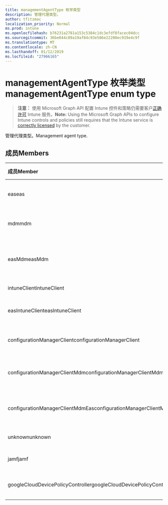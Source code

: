 ```yaml
---
title: managementAgentType 枚举类型
description: 管理代理类型。
author: tfitzmac
localization_priority: Normal
ms.prod: intune
ms.openlocfilehash: b76231a2781a153c5384c1dc3efdf8facec04dcc
ms.sourcegitcommit: 36be044c89a19af84c93e586e22200ec919e4c9f
ms.translationtype: MT
ms.contentlocale: zh-CN
ms.lasthandoff: 01/12/2019
ms.locfileid: "27966165"
---
```

# <a name="managementagenttype-enum-type"></a><span data-ttu-id="9c2e9-103">managementAgentType 枚举类型</span><span class="sxs-lookup"><span data-stu-id="9c2e9-103">managementAgentType enum type</span></span>

> <span data-ttu-id="9c2e9-104">**注意：** 使用 Microsoft Graph API 配置 Intune 控件和策略仍需要客户[正确许可](https://go.microsoft.com/fwlink/?linkid=839381) Intune 服务。</span><span class="sxs-lookup"><span data-stu-id="9c2e9-104">**Note:** Using the Microsoft Graph APIs to configure Intune controls and policies still requires that the Intune service is [correctly licensed](https://go.microsoft.com/fwlink/?linkid=839381) by the customer.</span></span>

<span data-ttu-id="9c2e9-105">管理代理类型。</span><span class="sxs-lookup"><span data-stu-id="9c2e9-105">Management agent type.</span></span>
## <a name="members"></a><span data-ttu-id="9c2e9-106">成员</span><span class="sxs-lookup"><span data-stu-id="9c2e9-106">Members</span></span>
|<span data-ttu-id="9c2e9-107">成员</span><span class="sxs-lookup"><span data-stu-id="9c2e9-107">Member</span></span>|<span data-ttu-id="9c2e9-108">值</span><span class="sxs-lookup"><span data-stu-id="9c2e9-108">Value</span></span>|<span data-ttu-id="9c2e9-109">Description</span><span class="sxs-lookup"><span data-stu-id="9c2e9-109">Description</span></span>|
|:---|:---|:---|
|<span data-ttu-id="9c2e9-110">eas</span><span class="sxs-lookup"><span data-stu-id="9c2e9-110">eas</span></span>|<span data-ttu-id="9c2e9-111">1</span><span class="sxs-lookup"><span data-stu-id="9c2e9-111">1</span></span>|<span data-ttu-id="9c2e9-112">设备管理 Exchange server。</span><span class="sxs-lookup"><span data-stu-id="9c2e9-112">The device is managed by Exchange server.</span></span>|
|<span data-ttu-id="9c2e9-113">mdm</span><span class="sxs-lookup"><span data-stu-id="9c2e9-113">mdm</span></span>|<span data-ttu-id="9c2e9-114">2</span><span class="sxs-lookup"><span data-stu-id="9c2e9-114">2</span></span>|<span data-ttu-id="9c2e9-115">设备管理由 Intune mdm。</span><span class="sxs-lookup"><span data-stu-id="9c2e9-115">The device is managed by Intune MDM.</span></span>|
|<span data-ttu-id="9c2e9-116">easMdm</span><span class="sxs-lookup"><span data-stu-id="9c2e9-116">easMdm</span></span>|<span data-ttu-id="9c2e9-117">3</span><span class="sxs-lookup"><span data-stu-id="9c2e9-117">3</span></span>|<span data-ttu-id="9c2e9-118">设备所管理的 Exchange server 和 Intune mdm。</span><span class="sxs-lookup"><span data-stu-id="9c2e9-118">The device is managed by both Exchange server and Intune MDM.</span></span>|
|<span data-ttu-id="9c2e9-119">intuneClient</span><span class="sxs-lookup"><span data-stu-id="9c2e9-119">intuneClient</span></span>|<span data-ttu-id="9c2e9-120">4</span><span class="sxs-lookup"><span data-stu-id="9c2e9-120">4</span></span>|<span data-ttu-id="9c2e9-121">Intune 客户端托管。</span><span class="sxs-lookup"><span data-stu-id="9c2e9-121">Intune client managed.</span></span>|
|<span data-ttu-id="9c2e9-122">easIntuneClient</span><span class="sxs-lookup"><span data-stu-id="9c2e9-122">easIntuneClient</span></span>|<span data-ttu-id="9c2e9-123">5</span><span class="sxs-lookup"><span data-stu-id="9c2e9-123">5</span></span>|<span data-ttu-id="9c2e9-124">设备是 EAS 和 Intune 客户端双托管。</span><span class="sxs-lookup"><span data-stu-id="9c2e9-124">The device is EAS and Intune client dual managed.</span></span>|
|<span data-ttu-id="9c2e9-125">configurationManagerClient</span><span class="sxs-lookup"><span data-stu-id="9c2e9-125">configurationManagerClient</span></span>|<span data-ttu-id="9c2e9-126">8</span><span class="sxs-lookup"><span data-stu-id="9c2e9-126">8</span></span>|<span data-ttu-id="9c2e9-127">设备管理由配置管理器中。</span><span class="sxs-lookup"><span data-stu-id="9c2e9-127">The device is managed by Configuration Manager.</span></span>|
|<span data-ttu-id="9c2e9-128">configurationManagerClientMdm</span><span class="sxs-lookup"><span data-stu-id="9c2e9-128">configurationManagerClientMdm</span></span>|<span data-ttu-id="9c2e9-129">10</span><span class="sxs-lookup"><span data-stu-id="9c2e9-129">10</span></span>|<span data-ttu-id="9c2e9-130">设备所管理的配置管理器和 mdm。</span><span class="sxs-lookup"><span data-stu-id="9c2e9-130">The device is managed by Configuration Manager and MDM.</span></span>|
|<span data-ttu-id="9c2e9-131">configurationManagerClientMdmEas</span><span class="sxs-lookup"><span data-stu-id="9c2e9-131">configurationManagerClientMdmEas</span></span>|<span data-ttu-id="9c2e9-132">11</span><span class="sxs-lookup"><span data-stu-id="9c2e9-132">11</span></span>|<span data-ttu-id="9c2e9-133">配置管理器、 MDM 和 Eas 由管理设备。</span><span class="sxs-lookup"><span data-stu-id="9c2e9-133">The device is managed by Configuration Manager, MDM and Eas.</span></span>|
|<span data-ttu-id="9c2e9-134">unknown</span><span class="sxs-lookup"><span data-stu-id="9c2e9-134">unknown</span></span>|<span data-ttu-id="9c2e9-135">16</span><span class="sxs-lookup"><span data-stu-id="9c2e9-135">16</span></span>|<span data-ttu-id="9c2e9-136">未知的管理代理类型。</span><span class="sxs-lookup"><span data-stu-id="9c2e9-136">Unknown management agent type.</span></span>|
|<span data-ttu-id="9c2e9-137">jamf</span><span class="sxs-lookup"><span data-stu-id="9c2e9-137">jamf</span></span>|<span data-ttu-id="9c2e9-138">32</span><span class="sxs-lookup"><span data-stu-id="9c2e9-138">32</span></span>|<span data-ttu-id="9c2e9-139">从 Jamf 获取设备属性。</span><span class="sxs-lookup"><span data-stu-id="9c2e9-139">The device attributes are fetched from Jamf.</span></span>|
|<span data-ttu-id="9c2e9-140">googleCloudDevicePolicyController</span><span class="sxs-lookup"><span data-stu-id="9c2e9-140">googleCloudDevicePolicyController</span></span>|<span data-ttu-id="9c2e9-141">64</span><span class="sxs-lookup"><span data-stu-id="9c2e9-141">64</span></span>|<span data-ttu-id="9c2e9-142">由 Google 的 CloudDPC 管理设备。</span><span class="sxs-lookup"><span data-stu-id="9c2e9-142">The device is managed by Google's CloudDPC.</span></span>|



